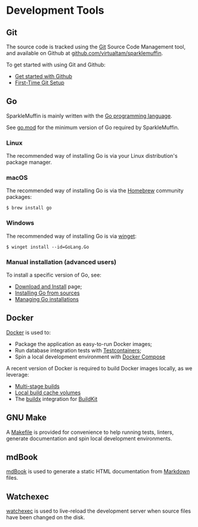 # Development Tools

## Git
The source code is tracked using the [Git](https://git-scm.com/) Source Code Management
tool, and available on Github at
[github.com/virtualtam/sparklemuffin](https://github.com/virtualtam/sparklemuffin).

To get started with using Git and Github:

- [Get started with Github](https://docs.github.com/en/get-started)
- [First-Time Git Setup](https://git-scm.com/book/en/v2/Getting-Started-First-Time-Git-Setup)


## Go
SparkleMuffin is mainly written with the [Go programming language](https://go.dev/).

See [go.mod](https://github.com/virtualtam/sparklemuffin/blob/main/go.mod) for the
minimum version of Go required by SparkleMuffin.

### Linux
The recommended way of installing Go is via your Linux distribution's package manager.

### macOS
The recommended way of installing Go is via the [Homebrew](https://brew.sh/)
community packages:

```shell
$ brew install go
```

### Windows
The recommended way of installing Go is via [winget](https://github.com/microsoft/winget-cli):

```shell
$ winget install --id=GoLang.Go
```

### Manual installation (advanced users)
To install a specific version of Go, see:

- [Download and Install](https://go.dev/doc/install) page;
- [Installing Go from sources](https://go.dev/doc/install/source)
- [Managing Go installations](https://go.dev/doc/manage-install)


## Docker
[Docker](https://docs.docker.com/) is used to:

- Package the application as easy-to-run Docker images;
- Run database integration tests with [Testcontainers](https://testcontainers.com/);
- Spin a local development environment with [Docker Compose](https://docs.docker.com/compose/)


A recent version of Docker is required to build Docker images locally, as we leverage:

- [Multi-stage builds](https://docs.docker.com/build/building/multi-stage/)
- [Local build cache volumes](https://docs.docker.com/build/cache/)
- The [buildx](https://docs.docker.com/engine/reference/commandline/buildx_build/)
  integration for [BuildKit](https://docs.docker.com/build/buildkit/)


## GNU Make
A [Makefile](https://www.gnu.org/software/make/) is provided for convenience to help
running tests, linters, generate documentation and spin local development environments.


## mdBook
[mdBook](https://rust-lang.github.io/mdBook/) is used to generate a static HTML documentation
from [Markdown](https://rust-lang.github.io/mdBook/format/markdown.html) files.


## Watchexec
[watchexec](https://github.com/watchexec/watchexec) is used to live-reload the development
server when source files have been changed on the disk.
